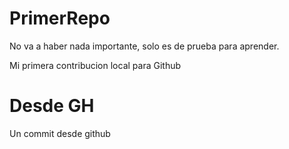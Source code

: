 # PrimerRepo
No va a haber nada importante, solo es de prueba para aprender.

Mi primera contribucion local para Github

# Desde GH
Un commit desde github

